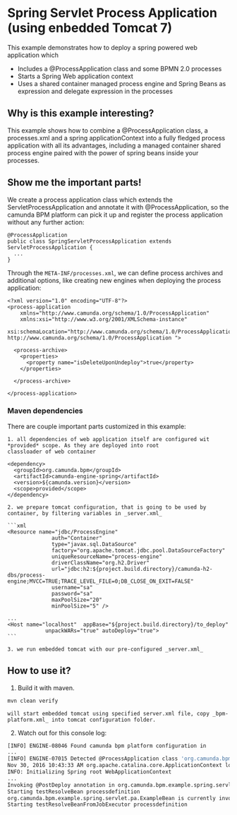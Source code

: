 # Spring Servlet Process Application (using enbedded Tomcat 7)

This example demonstrates how to deploy a spring powered web application which

  * Includes a @ProcessApplication class and some BPMN 2.0 processes
  * Starts a Spring Web application context
  * Uses a shared container managed process engine and Spring Beans as expression and delegate expression in the processes

## Why is this example interesting?

This example shows how to combine a @ProcessApplication class, a processes.xml and a spring applicationContext into a fully fledged process application with all its
advantages, including a managed container shared process engine paired with the power of spring beans inside your processes.

## Show me the important parts!

We create a process application class which extends the ServletProcessApplication and annotate it with @ProcessApplication, so
the camunda BPM platform can pick it up and register the process application without any further action:

    @ProcessApplication
    public class SpringServletProcessApplication extends ServletProcessApplication {
      ...
    }

Through the ```META-INF/processes.xml```, we can define process archives and additional options, like creating new engines when deploying the process application:

    <?xml version="1.0" encoding="UTF-8"?>
    <process-application
        xmlns="http://www.camunda.org/schema/1.0/ProcessApplication"
        xmlns:xsi="http://www.w3.org/2001/XMLSchema-instance"
        xsi:schemaLocation="http://www.camunda.org/schema/1.0/ProcessApplication http://www.camunda.org/schema/1.0/ProcessApplication ">

      <process-archive>
        <properties>
          <property name="isDeleteUponUndeploy">true</property>
        </properties>

      </process-archive>

    </process-application>

### Maven dependencies

There are couple important parts customized in this example:

    1. all dependencies of web application itself are configured wit *provided* scope. As they are deployed into root
    classloader of web container

    <dependency>
      <groupId>org.camunda.bpm</groupId>
      <artifactId>camunda-engine-spring</artifactId>
      <version>${camunda.version}</version>
      <scope>provided</scope>
    </dependency>

    2. we prepare tomcat configuration, that is going to be used by container, by filtering variables in _server.xml_

    ```xml
    <Resource name="jdbc/ProcessEngine"
                  auth="Container"
                  type="javax.sql.DataSource"
                  factory="org.apache.tomcat.jdbc.pool.DataSourceFactory"
                  uniqueResourceName="process-engine"
                  driverClassName="org.h2.Driver"
                  url="jdbc:h2:${project.build.directory}/camunda-h2-dbs/process-engine;MVCC=TRUE;TRACE_LEVEL_FILE=0;DB_CLOSE_ON_EXIT=FALSE"
                  username="sa"
                  password="sa"
                  maxPoolSize="20"
                  minPoolSize="5" />

    ...
    <Host name="localhost"  appBase="${project.build.directory}/to_deploy"
                unpackWARs="true" autoDeploy="true">
    ```

    3. we run embedded tomcat with our pre-configured _server.xml_


## How to use it?

  1. Build it with maven.

```bash
mvn clean verify
```

    will start embedded tomcat using specified server.xml file, copy _bpm-platform.xml_ into tomcat configuration folder.

  2. Watch out for this console log:

```bash
[INFO] ENGINE-08046 Found camunda bpm platform configuration in
...
[INFO] ENGINE-07015 Detected @ProcessApplication class 'org.camunda.bpm.example.spring.servlet.pa.SpringServletProcessApplication'
Nov 30, 2016 10:43:33 AM org.apache.catalina.core.ApplicationContext log
INFO: Initializing Spring root WebApplicationContext
...
Invoking @PostDeploy annotation in org.camunda.bpm.example.spring.servlet.pa.SpringServletProcessApplication
Starting testResolveBean processdefinition
org.camunda.bpm.example.spring.servlet.pa.ExampleBean is currently invoked.
Starting testResolveBeanFromJobExecutor processdefinition
```
